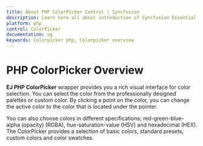 ```yaml
---
title: About PHP ColorPicker Control | Syncfusion
description: Learn here all about introduction of Syncfusion Essential Studio PHP ColorPicker Control, its elements, and more.
platform: php
control: ColorPicker
documentation: ug
keywords: Colorpicker php, Colorpicker overview
---
```


# PHP ColorPicker Overview

**EJ PHP ColorPicker** wrapper provides you a rich visual interface for color selection. You can select the color from the professionally designed palettes or custom color. By clicking a point on the color, you can change the active color to the color that is located under the pointer. 

You can also choose colors in different specifications; red-green-blue-alpha (opacity) (RGBA), hue-saturation-value (HSV) and hexadecimal (HEX). The ColorPicker provides a selection of basic colors, standard presets, custom colors and color swatches. 
